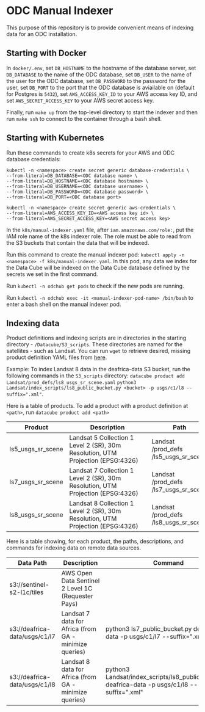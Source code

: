 # ODC Manual Indexer

This purpose of this repository is to provide convenient means of indexing data for an ODC installation.

## Starting with Docker 

In `docker/.env`, set `DB_HOSTNAME` to the hostname of the database server, set `DB_DATABASE` to the name of the ODC database, set `DB_USER` to the name of the user for the ODC database, set `DB_PASSWORD` to the password for the user, set `DB_PORT` to the port that the ODC database is aviailable on (default for Postgres is `5432`), set `AWS_ACCESS_KEY_ID` to your AWS access key ID, and set `AWS_SECRET_ACCESS_KEY` to your AWS secret access key.

Finally, run `make up` from the top-level directory to start the indexer and then run `make ssh` to connect to the container through a bash shell.

## Starting with Kubernetes

Run these commands to create k8s secrets for your AWS and ODC database credentials:
```
kubectl -n <namespace> create secret generic database-credentials \
--from-literal=DB_DATABASE=<ODC database name> \
--from-literal=DB_HOSTNAME=<ODC database hostname> \
--from-literal=DB_USERNAME=<ODC database username> \
--from-literal=DB_PASSWORD=<ODC database password> \
--from-literal=DB_PORT=<ODC database port>
```
```
kubectl -n <namespace> create secret generic aws-credentials \
--from-literal=AWS_ACCESS_KEY_ID=<AWS access key id> \
--from-literal=AWS_SECRET_ACCESS_KEY=<AWS secret access key>
```

In the `k8s/manual-indexer.yaml` file, after `iam.amazonaws.com/role:`, put the IAM role name of the k8s indexer role. The role must be able to read from the S3 buckets that contain the data that will be indexed.

Run this command to create the manual indexer pod: `kubectl apply -n <namespace> -f k8s/manual-indexer.yaml`. In this pod, any data we index for the Data Cube will be indexed on the Data Cube database defined by the secrets we set in the first command.

Run `kubectl -n odchub get pods` to check if the new pods are running.

Run `kubectl -n odchub exec -it <manual-indexer-pod-name> /bin/bash` to enter a bash shell on the manual indexer pod.

## Indexing data

Product definitions and indexing scripts are in directories in the starting directory - `/Datacube/S3_scripts`. These directories are named for the satellites - such as Landsat. You can run `wget` to retrieve desired, missing product definition YAML files from [here](https://github.com/opendatacube/datacube-core/tree/develop/docs/config_samples/dataset_types).

Example: To index Landsat 8 data in the deafrica-data S3 bucket, run the following commands in the `S3_scripts` directory:
`datacube product add Landsat/prod_defs/ls8_usgs_sr_scene.yaml`
`python3 Landsat/index_scripts/ls8_public_bucket.py <bucket> -p usgs/c1/l8 --suffix=".xml"`.

Here is a table of products.
To add a product with a product definition at `<path>`, run `datacube product add <path>`

| Product | <div style="width:200px"></div>Description | Path |
|---------|---------------|------|
| ls5_usgs_sr_scene | Landsat 5 Collection 1 Level 2 (SR), 30m Resolution, UTM Projection (EPSG:4326) | Landsat<br>/prod_defs<br>/ls5_usgs_sr_scene |
| ls7_usgs_sr_scene | Landsat 7 Collection 1 Level 2 (SR), 30m Resolution, UTM Projection (EPSG:4326) | Landsat<br>/prod_defs<br>/ls7_usgs_sr_scene |
| ls8_usgs_sr_scene | Landsat 8 Collection 1 Level 2 (SR), 30m Resolution, UTM Projection (EPSG:4326) | Landsat<br>/prod_defs<br>/ls8_usgs_sr_scene |

Here is a table showing, for each product, the paths, descriptions, and commands for indexing data on remote data sources.

| Data Path | <div style="width:100px"></div>Description | Command |
|------|-------------|---------|
| s3://sentinel-s2-l1c/tiles | AWS Open Data Sentinel 2 Level 1C (Requester Pays) |  |
| s3://deafrica-data/usgs/c1/l7 | Landsat 7 data for Africa (from GA - minimize queries) | python3 ls7_public_bucket.py deafrica-data -p usgs/c1/l7 --suffix=".xml"
| s3://deafrica-data/usgs/c1/l8 | Landsat 8 data for Africa (from GA - minimize queries) | python3 Landsat/index_scripts/ls8_public_bucket.py deafrica-data -p usgs/c1/l8 --suffix=".xml" |
